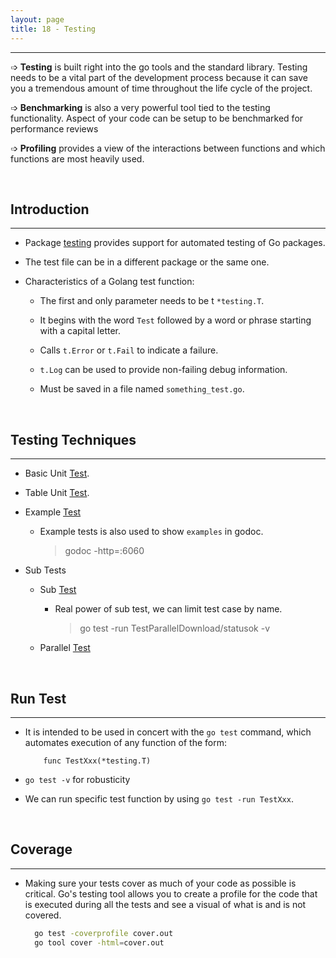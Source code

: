 ```yaml
---
layout: page
title: 18 - Testing
---
```

***

➩ **Testing** is built right into the go tools and the standard library. Testing needs to be a vital part of the development process because it can save you a tremendous amount of time throughout the life cycle of the project.

➩ **Benchmarking** is also a very powerful tool tied to the testing functionality. Aspect of your code can be setup to be benchmarked for performance reviews

➩ **Profiling** provides a view of the interactions between functions and which functions are most heavily used.

&nbsp;

## Introduction
***

- Package [testing](https://golang.org/pkg/testing/) provides support for automated testing of Go packages.

- The test file can be in a different package or the same one.

- Characteristics of a Golang test function:

  - The first and only parameter needs to be t `*testing.T`.

  - It begins with the word `Test` followed by a word or phrase starting with a capital letter.

  - Calls `t.Error` or `t.Fail` to indicate a failure.

  - `t.Log` can be used to provide non-failing debug information.

  - Must be saved in a file named `something_test.go`.

&nbsp;

## Testing Techniques
***

- Basic Unit [Test](https://github.com/george-kj/go-code/blob/master/testing/tests/example1/download_test.go).

- Table Unit [Test](https://github.com/george-kj/go-code/blob/master/testing/tests/example2/table_test.go).

- Example [Test](https://github.com/george-kj/go-code/blob/master/testing/tests/example4/handlers/handler_example_test.go)

  - Example tests is also used to show `examples` in godoc.

    > godoc -http=:6060

- Sub Tests

  - Sub [Test](https://github.com/george-kj/go-code/blob/master/testing/tests/example5/sub_test.go)

    - Real power of sub test, we can limit test case by name.

        > go test -run TestParallelDownload/statusok -v

  - Parallel [Test](https://github.com/george-kj/go-code/blob/master/testing/tests/example5/sub_parallel_test.go)

&nbsp;

## Run Test
***

- It is intended to be used in concert with the `go test` command, which automates execution of any function of the form:

    ```golang
        func TestXxx(*testing.T)
    ```

- `go test -v` for robusticity

- We can run specific test function by using `go test -run TestXxx`.

&nbsp;

## Coverage
***

- Making sure your tests cover as much of your code as possible is critical. Go's testing tool allows you to create a profile for the code that is executed during all the tests and see a visual of what is and is not covered.

  ```sh
    go test -coverprofile cover.out
    go tool cover -html=cover.out
  ```
